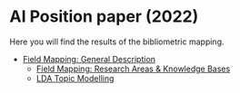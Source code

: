 # AI Position paper (2022)

Here you will find the results of the bibliometric mapping.

* [Field Mapping: General Description](https://daniel-hain.github.io/ai_position_paper_2022/output/field_mapping/field_mapping_general_ai_position_2022.html)
   * [Field Mapping: Research Areas & Knowledge Bases](https://daniel-hain.github.io/ai_position_paper_2022/output/field_mapping/field_mapping_ai_position_2022.html)
   * [LDA Topic Modelling](https://daniel-hain.github.io/ai_position_paper_2022/output/topic_modelling/LDAviz_ai_position_2022.rds/index.html#topic=0&lambda=0.4)

